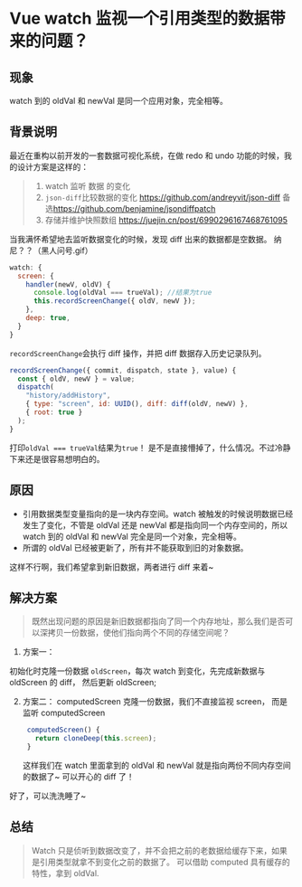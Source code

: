 # Vue watch 监视一个引用类型的数据带来的问题？

## 现象

watch 到的 oldVal 和 newVal 是同一个应用对象，完全相等。

## 背景说明

最近在重构以前开发的一套数据可视化系统，在做 redo 和 undo 功能的时候，我的设计方案是这样的：

> 1. watch 监听 数据 的变化
> 2. `json-diff`比较数据的变化 <https://github.com/andreyvit/json-diff> 备选<https://github.com/benjamine/jsondiffpatch>
> 3. 存储并维护快照数组 <https://juejin.cn/post/6990296167468761095>

当我满怀希望地去监听数据变化的时候，发现 diff 出来的数据都是空数据。 纳尼？？（黑人问号.gif）

```js
watch: {
  screen: {
    handler(newV, oldV) {
      console.log(oldVal === trueVal); //结果为true
      this.recordScreenChange({ oldV, newV });
    },
    deep: true,
  }
}
```

`recordScreenChange`会执行 diff 操作，并把 diff 数据存入历史记录队列。

```js
recordScreenChange({ commit, dispatch, state }, value) {
  const { oldV, newV } = value;
  dispatch(
    "history/addHistory",
    { type: "screen", id: UUID(), diff: diff(oldV, newV) },
    { root: true }
  );
}
```

打印`oldVal === trueVal`结果为`true`！
是不是直接懵掉了，什么情况。不过冷静下来还是很容易想明白的。

## 原因

- 引用数据类型变量指向的是一块内存空间。watch 被触发的时候说明数据已经发生了变化，不管是 oldVal 还是 newVal 都是指向同一个内存空间的，所以 watch 到的 oldVal 和 newVal 完全是同一个对象，完全相等。
- 所谓的 oldVal 已经被更新了，所有并不能获取到旧的对象数据。

这样不行啊，我们希望拿到新旧数据，两者进行 diff 来着~

## 解决方案

> 既然出现问题的原因是新旧数据都指向了同一个内存地址，那么我们是否可以深拷贝一份数据，使他们指向两个不同的存储空间呢？

1. 方案一：

初始化时克隆一份数据 `oldScreen`，每次 watch 到变化，先完成新数据与 oldScreen 的 diff， 然后更新 oldScreen;

2. 方案二：
   computedScreen 克隆一份数据，我们不直接监视 screen， 而是监听 computedScreen
   ```js
    computedScreen() {
      return cloneDeep(this.screen);
    }
   ```
   这样我们在 watch 里面拿到的 oldVal 和 newVal 就是指向两份不同内存空间的数据了~ 可以开心的 diff 了！

好了，可以洗洗睡了~

## 总结

> Watch 只是侦听到数据改变了，并不会把之前的老数据给缓存下来，如果是引用类型就拿不到变化之前的数据了。 可以借助 computed 具有缓存的特性，拿到 oldVal.
